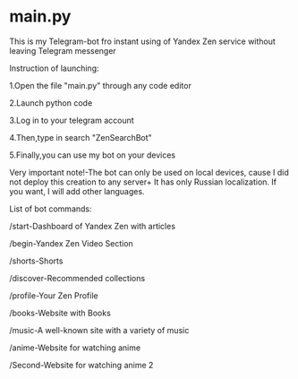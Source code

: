 # main.py
This is my Telegram-bot fro instant using of Yandex Zen service without leaving Telegram messenger

Instruction of launching:

1.Open the file "main.py" through any code editor

2.Launch python code

3.Log in to your telegram account

4.Then,type in search "ZenSearchBot"

5.Finally,you can use my bot on your devices

Very important note!-The bot can only be used on local devices, cause I did not deploy this creation to any server+ It has only Russian localization. If you want, I will add other languages.

List of bot commands:

/start-Dashboard of Yandex Zen with articles

/begin-Yandex Zen Video Section

/shorts-Shorts

/discover-Recommended collections

/profile-Your Zen Profile

/books-Website with Books

/music-A well-known site with a variety of music

/anime-Website for watching anime

/Second-Website for watching anime 2
